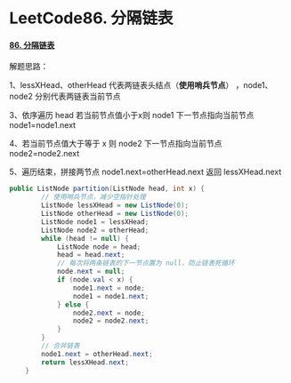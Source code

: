 # LeetCode86. 分隔链表

#### [86. 分隔链表](https://leetcode-cn.com/problems/partition-list/)

解题思路：

1、lessXHead、otherHead 代表两链表头结点（**使用哨兵节点**） ，node1、node2 分别代表两链表当前节点

3、依序遍历 head 若当前节点值小于x则 node1 下一节点指向当前节点 node1=node1.next

4、若当前节点值大于等于 x 则 node2 下一节点指向当前节点 node2=node2.next

5、遍历结束，拼接两节点 node1.next=otherHead.next 返回 lessXHead.next

```java
public ListNode partition(ListNode head, int x) {
    	// 使用哨兵节点，减少空指针处理
        ListNode lessXHead = new ListNode(0);
        ListNode otherHead = new ListNode(0);
        ListNode node1 = lessXHead;
        ListNode node2 = otherHead;
        while (head != null) {
            ListNode node = head;
            head = head.next;
            // 每次将两条链表的下一节点置为 null，防止链表死循环
            node.next = null;
            if (node.val < x) {
                node1.next = node;
                node1 = node1.next;
            } else {
                node2.next = node;
                node2 = node2.next;
            } 
        }
    	// 合并链表
        node1.next = otherHead.next;
        return lessXHead.next;
    }
```


